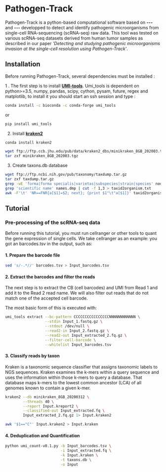# Pathogen-Track
Pathogen-Track is a python-based computational software based on **---** and **---** developped to detect and identify pathogenic microorganisms from single-cell RNA-sequencing (scRNA-seq) raw data. This tool was tested on various scRNA-seq datasets derived from human tumor samples as described in our paper *'Detecting and studying pathogenic microorganisms invasion at the single-cell resolution using Pathogen-Track'*.

## Installation

Before running Pathogen-Track, several dependencies must be installed :

1 . The first step is to install [**UMI-tools**](https://github.com/CGATOxford/UMI-tools). Umi_tools is dependent on python>=3.5, numpy, pandas, scipy, cython, pysam, future, regex and matplotlib, to install it you should start an ssh session and type :

```sh
conda install -c bioconda -c conda-forge umi_tools
```
or
```sh
pip install umi_tools
```
2. Install [**kraken2**](https://github.com/DerrickWood/kraken2)

```sh
conda install kraken2
```

```sh
wget ftp://ftp.ccb.jhu.edu/pub/data/kraken2_dbs/minikraken_8GB_202003.tgz
tar zxf minikraken_8GB_202003.tgz
```

3. Create taxons.db database
```sh
wget ftp://ftp.ncbi.nih.gov/pub/taxonomy/taxdump.tar.gz
tar zxf taxdump.tar.gz
grep -wE 'forma|forma specialis|varietas|subspecies|strain|species' nodes.dmp | cut -f 1 > taxid.txt
grep 'scientific name' names.dmp | cut -f 1,3 > taxid2organism.txt
awk -F'\t' 'NR==FNR{a[$1]=$2; next}; {print $1"\t"a[$1]}' taxid2organism.txt taxid.txt > taxons.db
```

## Tutorial

### Pre-processing of the scRNA-seq data

Before running this tutorial, you must run cellranger or other tools to quant the gene expression of single cells. We take cellranger as an example:
you got an barcodes.tsv in the output, such as:

#### 1. Prepare the barcode file

```sh
sed 's/-.*//' barcodes.tsv > Input_barcodes.tsv
```

#### 2. Extract the barcodes and filter the reads

The next step is to extract the CB (cell barcodes) and UMI from Read 1 and add it to the Read 2 read name. We will also filter out reads that do not match one of the accepted cell barcode.

The most basic form of this is executed with:
```sh
umi_tools extract --bc-pattern CCCCCCCCCCCCCCCCNNNNNNNNNNNN \
                  --stdin Input_1.fastq.gz \
                  --stdout /dev/null \
                  --read2-in Input_2.fastq.gz \
                  --read2-out Input_extracted_2.fq.gz \
                  --filter-cell-barcode \
                  --whitelist Input_barcodes.tsv
```
#### 3. Classify reads by taxon
Kraken is a taxonomic sequence classifier that assigns taxonomic labels to NGS sequences. Kraken examines the k-mers within a query sequence and uses the information within those k-mers to query a database. That database maps k-mers to the lowest common ancestor (LCA) of all genomes known to contain a given k-mer.
```sh
kraken2 --db minikraken_8GB_20200312 \
        --threads 40 \
        --report Input.kreport2 \
        --classified-out Input_extracted.fq \
        Input_extracted_2.fq.gz 1> Input.kraken2
```
```sh
awk '$1=="C"' Input.kraken2 > Input.kraken
```

#### 4. Deduplication and Quantification
```sh
python umi_count-v0.1.py -b Input_barcodes.tsv \
                         -i Input_extracted.fq \
                         -k Input.kraken \
                         -t taxons.db \
                         -o Input
```
